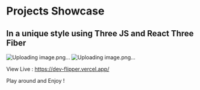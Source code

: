 # Projects Showcase
## In a unique style using Three JS and React Three Fiber 

![Uploading image.png…]()
![Uploading image.png…]()



View Live : https://dev-flipper.vercel.app/

Play around and Enjoy !
